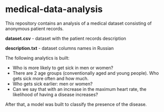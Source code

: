 # medical-data-analysis
This repository contains an analysis of a medical dataset consisting of anonymous patient records.

**dataset.csv** - dataset with the patient records description

**description.txt** - dataset columns names in Russian

The following analytics is built:

* Who is more likely to get sick in men or women?
* There are 2 age groups (conventionally aged and young people). Who gets sick more often and how much.
* Who gets sick earlier: men or women?
* Can we say that with an increase in the maximum heart rate, the likelihood of having a disease increases?

After that, a model was built to classify the presence of the disease. 

